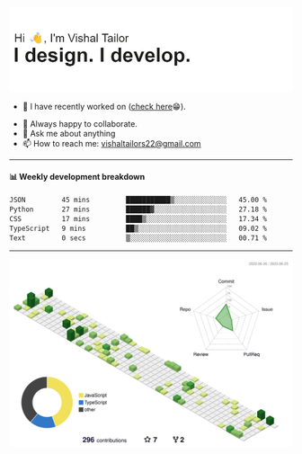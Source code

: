 ![Hi, I'm Vishal Tailor. I design. I develop.](https://github.com/vishaltailors/vishaltailors/blob/main/header.png?raw=true)

- 🔭 I have recently worked on ([check here](https://vishaltailor.com)😁).
<!-- - 🎦 Currently watching: JavaScript: The Hard Parts By Will Sentance. -->
- 👯 Always happy to collaborate.
- 💬 Ask me about anything
- 📫 How to reach me: <a href="mailto:vishaltailors22@gmail.com">vishaltailors22@gmail.com</a>

<hr /> 
<h4>📊 Weekly development breakdown</h4>
<!--START_SECTION:waka-->

```txt
JSON         45 mins         ███████████▒░░░░░░░░░░░░░   45.00 %
Python       27 mins         ██████▓░░░░░░░░░░░░░░░░░░   27.18 %
CSS          17 mins         ████▒░░░░░░░░░░░░░░░░░░░░   17.34 %
TypeScript   9 mins          ██▒░░░░░░░░░░░░░░░░░░░░░░   09.02 %
Text         0 secs          ▒░░░░░░░░░░░░░░░░░░░░░░░░   00.71 %
```

<!--END_SECTION:waka-->
<hr /> 

![](./profile-3d-contrib/profile-green-animate.svg)
